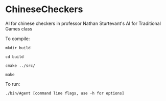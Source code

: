 # ChineseCheckers
AI for chinese checkers in professor Nathan Sturtevant's AI for Traditional Games class

To compile:

	mkdir build

	cd build

	cmake ../src/

	make


To run:

	./bin/Agent [command line flags, use -h for options]


